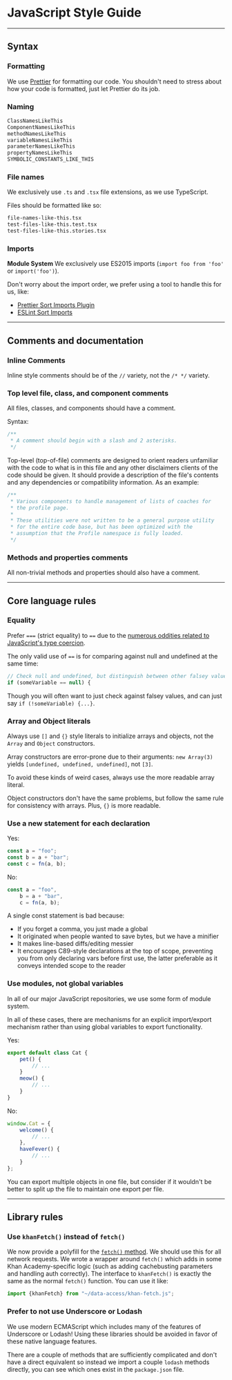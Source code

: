 # JavaScript Style Guide

----------

## Syntax

### Formatting

We use [Prettier](https://prettier.io/) for formatting our code. You shouldn't need to stress about how your code is formatted, just let Prettier do its job.

### Naming

```js
ClassNamesLikeThis
ComponentNamesLikeThis
methodNamesLikeThis
variableNamesLikeThis
parameterNamesLikeThis
propertyNamesLikeThis
SYMBOLIC_CONSTANTS_LIKE_THIS
```

### File names

We exclusively use `.ts` and `.tsx` file extensions, as we use TypeScript.

Files should be formatted like so:

```sh
file-names-like-this.tsx
test-files-like-this.test.tsx
test-files-like-this.stories.tsx
```

### Imports

**Module System**
We exclusively use ES2015 imports (`import foo from 'foo'` or `import('foo')`).

Don't worry about the import order, we prefer using a tool to handle this for us, like:

* [Prettier Sort Imports Plugin](https://github.com/IanVS/prettier-plugin-sort-imports)
* [ESLint Sort Imports](https://eslint.org/docs/latest/rules/sort-imports)

----------

## Comments and documentation

### Inline Comments

Inline style comments should be of the `//` variety, not the `/* */`
variety.

### Top level file, class, and component comments

All files, classes, and components should have a comment.

Syntax:

```js
/**
 * A comment should begin with a slash and 2 asterisks.
 */
```

Top-level (top-of-file) comments are designed to orient readers
unfamiliar with the code to what is in this file and any other
disclaimers clients of the code should be given.  It should provide a
description of the file's contents and any dependencies or
compatibility information.  As an example:

```js
/**
 * Various components to handle management of lists of coaches for
 * the profile page.
 *
 * These utilities were not written to be a general purpose utility
 * for the entire code base, but has been optimized with the
 * assumption that the Profile namespace is fully loaded.
 */
```

### Methods and properties comments

All non-trivial methods and properties should also have a comment.

----------

## Core language rules

### Equality

Prefer `===` (strict equality) to `==` due to the [numerous oddities
related to JavaScript's type coercion](https://javascriptweblog.wordpress.com/2011/02/07/truth-equality-and-javascript/).

The only valid use of `==` is for comparing against null and undefined
at the same time:

```js
// Check null and undefined, but distinguish between other falsey values
if (someVariable == null) {
```

Though you will often want to just check against falsey values, and
can just say `if (!someVariable) {...}`.

### Array and Object literals

Always use `[]` and `{}` style literals to initialize arrays and
objects, not the `Array` and `Object` constructors.

Array constructors are error-prone due to their arguments: `new
Array(3)` yields `[undefined, undefined, undefined]`, not `[3]`.

To avoid these kinds of weird cases, always use the more readable
array literal.

Object constructors don't have the same problems, but follow the same
rule for consistency with arrays.  Plus, `{}` is more readable.

### Use a new statement for each declaration

Yes:

```js
const a = "foo";
const b = a + "bar";
const c = fn(a, b);
```

No:

```js
const a = "foo",
    b = a + "bar",
    c = fn(a, b);
```

A single const statement is bad because:

* If you forget a comma, you just made a global
* It originated when people wanted to save bytes, but we have a minifier
* It makes line-based diffs/editing messier
* It encourages C89-style declarations at the top of scope, preventing
  you from only declaring vars before first use, the latter preferable
  as it conveys intended scope to the reader

### Use modules, not global variables

In all of our major JavaScript repositories, we use some form of module system.

In all of these cases, there are mechanisms for an explicit
import/export mechanism rather than using global variables to export
functionality.

Yes:

```js
export default class Cat {
    pet() {
        // ...
    }
    meow() {
        // ...
    }
}
```

No:

```js
window.Cat = {
    welcome() {
        // ...
    },
    haveFever() {
        // ...
    }
};
```

You can export multiple objects in one file, but consider if it
wouldn't be better to split up the file to maintain one export per file.

----------

## Library rules

### Use `khanFetch()` instead of `fetch()`

We now provide a polyfill for the [`fetch()` method](https://developer.mozilla.org/en-US/docs/Web/API/GlobalFetch/fetch). We should use this for all network requests. We wrote a wrapper around `fetch()` which adds in some Khan Academy-specific logic (such as adding cachebusting parameters and handling auth correctly). The interface to `khanFetch()` is exactly the same as the normal `fetch()` function. You can use it like:

```js
import {khanFetch} from "~/data-access/khan-fetch.js";
```

### Prefer to not use Underscore or Lodash

We use modern ECMAScript which includes many of the features of Underscore or Lodash! Using these libraries should be avoided in favor of these native language features.

There are a couple of methods that are sufficiently complicated and don't have a direct equivalent so instead we import a couple `lodash` methods directly, you can see which ones exist in the `package.json` file.
